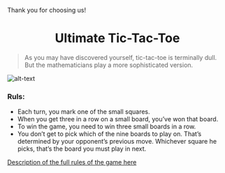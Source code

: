 Thank you for choosing us!
<h1 align="center">Ultimate Tic-Tac-Toe</h1>

> As you may have discovered yourself, tic-tac-toe is terminally dull.
> But the mathematicians play a more sophisticated version.

![alt-text](https://mathwithbaddrawings.files.wordpress.com/2013/06/18-mid-game.jpg "our game")

### Ruls:
+ Each turn, you mark one of the small squares.
+ When you get three in a row on a small board, you’ve won that board.
+ To win the game, you need to win three small boards in a row.
+ You don’t get to pick which of the nine boards to play on. That’s determined by your opponent’s previous move. Whichever square he picks, that’s the board you must play in next.

[Description of the full rules of the game here](https://mathwithbaddrawings.com/2013/06/16/ultimate-tic-tac-toe/)
